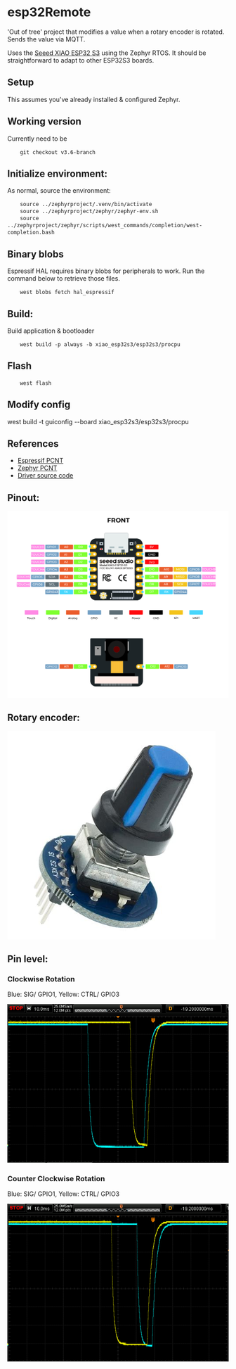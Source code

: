 # esp32Remote
'Out of tree' project that modifies a value when a rotary encoder is rotated. Sends the value via MQTT.

Uses the [Seeed XIAO ESP32 S3](https://docs.zephyrproject.org/latest/boards/seeed/xiao_esp32s3/doc/index.html) using the Zephyr RTOS. It should be straightforward to adapt to other ESP32S3 boards.

## Setup
This assumes you've already installed & configured Zephyr.

## Working version
Currently need to be
```
    git checkout v3.6-branch
```

## Initialize environment:
As normal, source the environment:
```
    source ../zephyrproject/.venv/bin/activate
    source ../zephyrproject/zephyr/zephyr-env.sh
    source ../zephyrproject/zephyr/scripts/west_commands/completion/west-completion.bash
```
## Binary blobs
Espressif HAL requires binary blobs for peripherals to work. Run the command below to retrieve those files.
```
    west blobs fetch hal_espressif
```
## Build:
Build application & bootloader
```
    west build -p always -b xiao_esp32s3/esp32s3/procpu
```
## Flash
```
    west flash
```

## Modify config
 west build -t guiconfig --board xiao_esp32s3/esp32s3/procpu

## References
- [Espressif PCNT](https://docs.espressif.com/projects/esp-idf/en/latest/esp32s3/api-reference/peripherals/pcnt.html)
- [Zephyr PCNT](https://docs.zephyrproject.org/latest/build/dts/api/bindings/sensor/espressif,esp32-pcnt.html)
- [Driver source code](https://github.com/zephyrproject-rtos/zephyr/blob/main/drivers/sensor/espressif/pcnt_esp32/pcnt_esp32.c)

## Pinout:

![ESP32S3](images/esp32s3_pinout.jpeg)

## Rotary encoder:
![Rotary encoder](images/rotary_encoder.jpeg)

## Pin level:
### Clockwise Rotation
Blue: SIG/ GPIO1, Yellow: CTRL/ GPIO3

![Clockwise Rotation](images/clockwise_rotation.png)
### Counter Clockwise Rotation
Blue: SIG/ GPIO1, Yellow: CTRL/ GPIO3

![Counter Clockwise Rotation](images/counterclockwise_rotation.png)